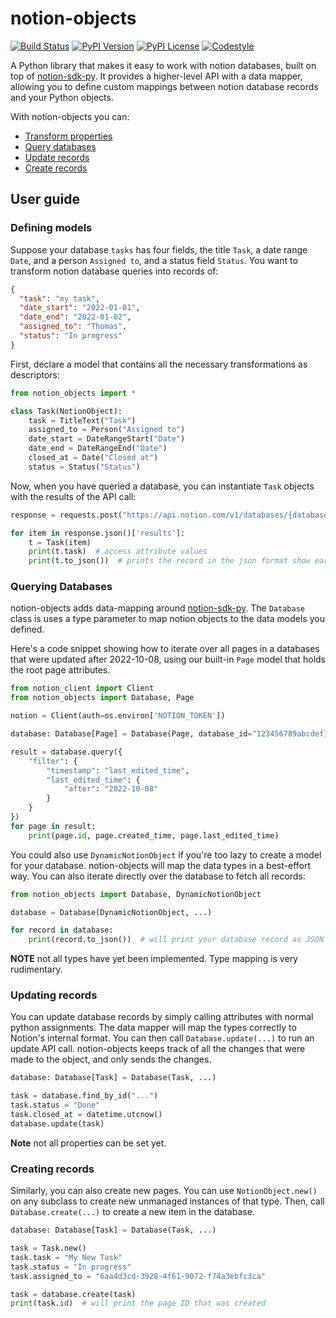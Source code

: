 # notion-objects

[![Build Status](https://github.com/thrau/notion-objects/actions/workflows/test.yml/badge.svg)](https://github.com/thrau/notion-objects/actions/workflows/test.yml)
[![PyPI Version](https://badge.fury.io/py/notion-objects.svg)](https://badge.fury.io/py/notion-objects)
[![PyPI License](https://img.shields.io/pypi/l/notion-objects.svg)](https://img.shields.io/pypi/l/notion-objects.svg)
[![Codestyle](https://img.shields.io/badge/code%20style-black-000000.svg)](https://github.com/psf/black)

A Python library that makes it easy to work with notion databases, built on top of [notion-sdk-py](https://github.com/ramnes/notion-sdk-py).
It provides a higher-level API with a data mapper, allowing you to define custom mappings between notion database records and your Python objects.

With notion-objects you can:
* [Transform properties](#defining-models)
* [Query databases](#querying-databases)
* [Update records](#updating-records)
* [Create records](#creating-records)

## User guide

### Defining models

Suppose your database `tasks` has four fields, the title `Task`, a date range `Date`, and a person `Assigned to`, and a status field `Status`.
You want to transform notion database queries into records of:

```json
{
  "task": "my task",
  "date_start": "2022-01-01",
  "date_end": "2022-01-02",
  "assigned_to": "Thomas",
  "status": "In progress"
}
```

First, declare a model that contains all the necessary transformations as descriptors:

```python
from notion_objects import *

class Task(NotionObject):
    task = TitleText("Task")
    assigned_to = Person("Assigned to")
    date_start = DateRangeStart("Date")
    date_end = DateRangeEnd("Date")
    closed_at = Date("Closed at")
    status = Status("Status")
```

Now, when you have queried a database, you can instantiate `Task` objects with the results of the API call:

```python
response = requests.post("https://api.notion.com/v1/databases/{database_id}/query", ...)

for item in response.json()['results']:
    t = Task(item)
    print(t.task)  # access attribute values
    print(t.to_json())  # prints the record in the json format show earlier
```

### Querying Databases

notion-objects adds data-mapping around [notion-sdk-py](https://github.com/ramnes/notion-sdk-py). The `Database` class
is uses a type parameter to map notion objects to the data models you defined.

Here's a code snippet showing how to iterate over all pages in a databases that were updated after 2022-10-08, using
our built-in `Page` model that holds the root page attributes.

```python
from notion_client import Client
from notion_objects import Database, Page

notion = Client(auth=os.environ['NOTION_TOKEN'])

database: Database[Page] = Database(Page, database_id="123456789abcdef1234567890abcdef1", client=notion)

result = database.query({
    "filter": {
        "timestamp": "last_edited_time",
        "last_edited_time": {
            "after": "2022-10-08"
        }
    }
})
for page in result:
    print(page.id, page.created_time, page.last_edited_time)
```

You could also use `DynamicNotionObject` if you're too lazy to create a model for your database. notion-objects will map
the data types in a best-effort way. You can also iterate directly over the database to fetch all records:

```python
from notion_objects import Database, DynamicNotionObject

database = Database(DynamicNotionObject, ...)

for record in database:
    print(record.to_json())  # will print your database record as JSON
```

**NOTE** not all types have yet been implemented. Type mapping is very rudimentary.

### Updating records

You can update database records by simply calling attributes with normal python assignments.
The data mapper will map the types correctly to Notion's internal format.
You can then call `Database.update(...)` to run an update API call.
notion-objects keeps track of all the changes that were made to the object, and only sends the changes.

```python
database: Database[Task] = Database(Task, ...)

task = database.find_by_id("...")
task.status = "Done"
task.closed_at = datetime.utcnow()
database.update(task)
```

**Note** not all properties can be set yet.

### Creating records

Similarly, you can also create new pages.
You can use `NotionObject.new()` on any subclass to create new unmanaged instances of that type.
Then, call `Database.create(...)` to create a new item in the database.

```python
database: Database[Task] = Database(Task, ...)

task = Task.new()
task.task = "My New Task"
task.status = "In progress"
task.assigned_to = "6aa4d3cd-3928-4f61-9072-f74a3ebfc3ca"

task = database.create(task)
print(task.id)  # will print the page ID that was created
```
